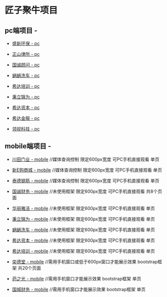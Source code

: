 #  匠子聚牛项目

## pc端项目 - 

* [盛新环保 - pc](https://wishqaq.github.io/JangZiJuNiu_Work/shengxin/index.html)

* [正山律所 - pc](https://wishqaq.github.io/JangZiJuNiu_Work/zhengshan/index.html)

* [国诚顾问 - pc](https://wishqaq.github.io/JangZiJuNiu_Work/gcgw/index.html)

* [蜗蜗洗车 - pc](https://wishqaq.github.io/JangZiJuNiu_Work/wowo/index.html)

* [希达培训 - pc](https://wishqaq.github.io/JangZiJuNiu_Work/xida_training/index.html)

* [秉立锦为 - pc](https://wishqaq.github.io/JangZiJuNiu_Work/bljw/index.html)

* [希达资本 - pc](https://wishqaq.github.io/JangZiJuNiu_Work/xida_capital/index.html)

* [希达金服 - pc](https://wishqaq.github.io/JangZiJuNiu_Work/xida_jinfu/index.html)

* [领视科技 - pc](https://wishqaq.github.io/JangZiJuNiu_Work/lingshi/index.html)

## mobile端项目 -

* [川田门业 - mobile](https://wishqaq.github.io/JangZiJuNiu_Work/chuantian/)                    //媒体查询控制  限定600px宽度 可PC手机直接观看 单页

* [新E购商城 - mobile](https://wishqaq.github.io/JangZiJuNiu_Work/xinEgou/index.html)                    //媒体查询控制  限定600px宽度 可PC手机直接观看 单页

* [泰德钢筋 - mobile](https://wishqaq.github.io/JangZiJuNiu_Work/taide_mobile/)                    //媒体查询控制  限定600px宽度 可PC手机直接观看 单页

* [国诚财务 - mobile](https://wishqaq.github.io/JangZiJuNiu_Work/gcgw_mobile/index.html)                 //未使用框架  限定600px宽度 可PC手机直接观看 共8个页面

* [华丽雅洁 - mobile](https://wishqaq.github.io/JangZiJuNiu_Work/hlyj_mobile/)                    //未使用框架  限定600px宽度 可PC手机直接观看 单页

* [秉立锦为 - mobile](https://wishqaq.github.io/JangZiJuNiu_Work/bljw_mobile/)                    //未使用框架  限定600px宽度 可PC手机直接观看 单页

* [蜗蜗洗车 - mobile](https://wishqaq.github.io/JangZiJuNiu_Work/wowo_mobile/index.html)          //未使用框架  限定600px宽度 可PC手机直接观看 单页

* [希达资本 - mobile](https://wishqaq.github.io/JangZiJuNiu_Work/xida_capital_mobile/index.html)   //未使用框架  限定600px宽度 可PC手机直接观看 单页

* [希达培训 - mobile](https://wishqaq.github.io/JangZiJuNiu_Work/xida_training_mobile/index.html)  //未使用框架  限定600px宽度 可PC手机直接观看 单页

* [奕德堂   - mobile](https://wishqaq.github.io/JangZiJuNiu_Work/ydt_mobile/index.html)            //需用手机窗口或低于600px窗口才能展示效果  bootstrap框架 共20个页面

* [药之光   - mobile](https://wishqaq.github.io/JangZiJuNiu_Work/128_moblie/mobile/index.html)    //需用手机窗口才能展示效果  bootstrap框架 单页

* [国城财务 - mobile](https://wishqaq.github.io/JangZiJuNiu_Work/gccw_moblie/mobile/)             //需用手机窗口才能展示效果  bootstrap框架 单页
